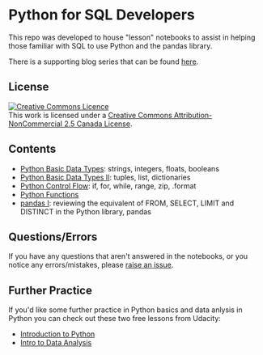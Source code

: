 # Python for SQL Developers
This repo was developed to house "lesson" notebooks to assist in helping those familiar with SQL to use Python and the pandas library.

There is a supporting blog series that can be found [here](https://rebeccaebarnes.github.io/2019/08/25/python-sql-start).

## License
<a rel="license" href="http://creativecommons.org/licenses/by-nc/2.5/ca/"><img alt="Creative Commons Licence" style="border-width:0" src="https://i.creativecommons.org/l/by-nc/2.5/ca/88x31.png" /></a><br />This work is licensed under a <a rel="license" href="http://creativecommons.org/licenses/by-nc/2.5/ca/">Creative Commons Attribution-NonCommercial 2.5 Canada License</a>.

## Contents
- [Python Basic Data Types](https://github.com/rebeccaebarnes/python-for-sql/blob/master/python_for_sql_basics.ipynb): strings, integers, floats, booleans
- [Python Basic Data Types II](https://github.com/rebeccaebarnes/python-for-sql/blob/master/python_for_sql_basics.ipynb): tuples, list, dictionaries
- [Python Control Flow](https://github.com/rebeccaebarnes/python-for-sql/blob/master/python_for_sql_flow.ipynb): if, for, while, range, zip, .format
- [Python Functions](https://github.com/rebeccaebarnes/python-for-sql/blob/master/python_for_sql_functions.ipynb)
- [pandas I](https://github.com/rebeccaebarnes/python-for-sql/blob/master/python_for_sql_pandasI.ipynb): reviewing the equivalent of FROM, SELECT, LIMIT and DISTINCT in the Python library, pandas

## Questions/Errors
If you have any questions that aren't answered in the notebooks, or you notice any errors/mistakes, please [raise an issue](https://github.com/rebeccaebarnes/python-for-sql/issues).

## Further Practice
If you'd like some further practice in Python basics and data anlysis in Python you can check out these two free lessons from Udacity:
- [Introduction to Python](https://www.udacity.com/course/introduction-to-python--ud1110)
- [Intro to Data Analysis](https://www.udacity.com/course/intro-to-data-analysis--ud170)
